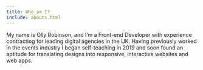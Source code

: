 ```yaml
---
title: Who am I?
include: abouts.html
---
```


My name is Olly Robinson, and I’m a Front-end Developer with experience contracting for leading digital agencies in the UK. Having previously worked in the events industry I began self-teaching in 2019 and soon found an aptitude for translating designs into responsive, interactive websites and web apps.
